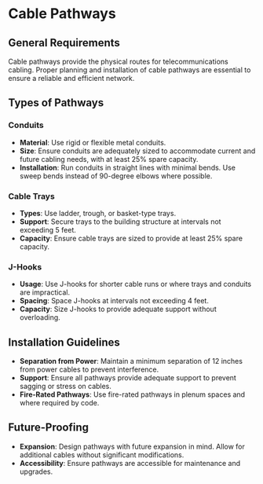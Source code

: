 # Cable Pathways

## General Requirements
Cable pathways provide the physical routes for telecommunications cabling. Proper planning and installation of cable pathways are essential to ensure a reliable and efficient network.

## Types of Pathways
### Conduits
- **Material**: Use rigid or flexible metal conduits.
- **Size**: Ensure conduits are adequately sized to accommodate current and future cabling needs, with at least 25% spare capacity.
- **Installation**: Run conduits in straight lines with minimal bends. Use sweep bends instead of 90-degree elbows where possible.

### Cable Trays
- **Types**: Use ladder, trough, or basket-type trays.
- **Support**: Secure trays to the building structure at intervals not exceeding 5 feet.
- **Capacity**: Ensure cable trays are sized to provide at least 25% spare capacity.

### J-Hooks
- **Usage**: Use J-hooks for shorter cable runs or where trays and conduits are impractical.
- **Spacing**: Space J-hooks at intervals not exceeding 4 feet.
- **Capacity**: Size J-hooks to provide adequate support without overloading.

## Installation Guidelines
- **Separation from Power**: Maintain a minimum separation of 12 inches from power cables to prevent interference.
- **Support**: Ensure all pathways provide adequate support to prevent sagging or stress on cables.
- **Fire-Rated Pathways**: Use fire-rated pathways in plenum spaces and where required by code.

## Future-Proofing
- **Expansion**: Design pathways with future expansion in mind. Allow for additional cables without significant modifications.
- **Accessibility**: Ensure pathways are accessible for maintenance and upgrades.
